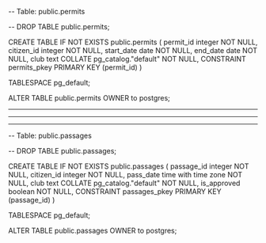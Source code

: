 -- Table: public.permits

-- DROP TABLE public.permits;

CREATE TABLE IF NOT EXISTS public.permits
(
    permit_id integer NOT NULL,
    citizen_id integer NOT NULL,
    start_date date NOT NULL,
    end_date date NOT NULL,
    club text COLLATE pg_catalog."default" NOT NULL,
    CONSTRAINT permits_pkey PRIMARY KEY (permit_id)
)

TABLESPACE pg_default;

ALTER TABLE public.permits
    OWNER to postgres;

-------------------------------------------------------------------------------------------
-------------------------------------------------------------------------------------------
-------------------------------------------------------------------------------------------

-- Table: public.passages

-- DROP TABLE public.passages;

CREATE TABLE IF NOT EXISTS public.passages
(
    passage_id integer NOT NULL,
    citizen_id integer NOT NULL,
    pass_date time with time zone NOT NULL,
    club text COLLATE pg_catalog."default" NOT NULL,
    is_approved boolean NOT NULL,
    CONSTRAINT passages_pkey PRIMARY KEY (passage_id)
)

TABLESPACE pg_default;

ALTER TABLE public.passages
    OWNER to postgres;


